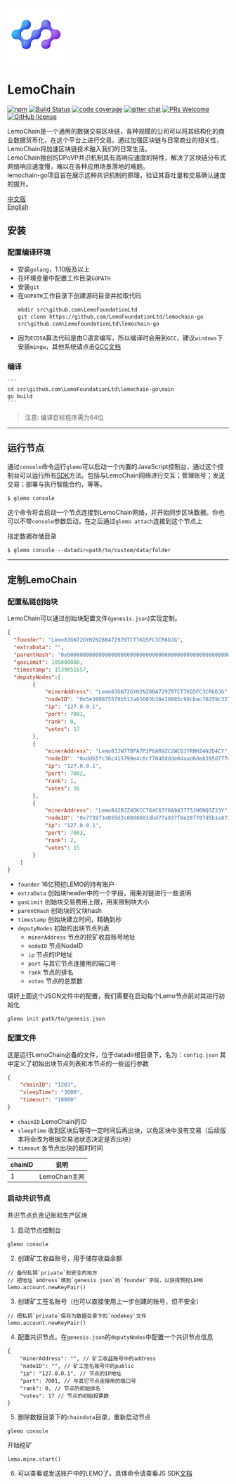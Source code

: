 ![Logo of the project](./logo.png)

# LemoChain
[![npm](https://img.shields.io/npm/v/lemochain-go.svg?style=flat-square)](https://www.npmjs.com/package/lemochain-go)
[![Build Status](https://img.shields.io/travis/lemochain-go/lemochain-go.svg?style=flat-square)](https://travis-ci.org/lemochain-go/lemochain-go)
[![code coverage](https://img.shields.io/coveralls/LemoFoundationLtd/lemochain-go.svg?style=flat-square)](https://coveralls.io/r/LemoFoundationLtd/lemochain-go)
[![gitter chat](https://img.shields.io/gitter/room/LemoFoundationLtd/lemochain-go.svg?style=flat-square)](https://gitter.im/LemoFoundationLtd/lemochain-go)
[![PRs Welcome](https://img.shields.io/badge/PRs-welcome-brightgreen.svg?style=flat-square)](http://makeapullrequest.com)
[![GitHub license](https://img.shields.io/badge/license-LGPL3.0-blue.svg?style=flat-square)](https://github.com/LemoFoundationLtd/lemochain-go/blob/master/LICENSE)

LemoChain是一个通用的数据交易区块链，各种规模的公司可以将其结构化的商业数据货币化，在这个平台上进行交易。通过加强区块链与日常商业的相关性，LemoChain将加速区块链技术融入我们的日常生活。  
LemoChain独创的DPoVP共识机制具有高响应速度的特性，解决了区块链分布式网络响应速度慢，难以在各种应用场景落地的难题。  
lemochain-go项目旨在展示这种共识机制的原理，验证其吞吐量和交易确认速度的提升。

[中文版](https://github.com/LemoFoundationLtd/lemochain-go/blob/master/README_zh.md)  
[English](https://github.com/LemoFoundationLtd/lemochain-go/blob/master/README.md)


## 安装

### 配置编译环境
- 安装`golang`，1.10版及以上
- 在环境变量中配置工作目录`GOPATH`
- 安装`git`
- 在`GOPATH`工作目录下创建源码目录并拉取代码
    ```
    mkdir src\github.com\LemoFoundationLtd
    git clone https://github.com/LemoFoundationLtd/lemochain-go src\github.com\LemoFoundationLtd\lemochain-go
    ```
- 因为`ECDSA`算法代码是由C语言编写，所以编译时会用到`GCC`，建议`windows`下安装`mingw`，其他系统请点击[GCC文档](https://gcc.gnu.org/install)

### 编译
    ```
    cd src\github.com\LemoFoundationLtd\lemochain-go\main
    go build
    ```
> 注意: 编译目标程序需为64位

---

## 运行节点
通过`console`命令运行`glemo`可以启动一个内置的JavaScript控制台，通过这个控制台可以运行所有[SDK](https://github.com/LemoFoundationLtd/lemo-client)方法。包括与LemoChain网络进行交互；管理账号；发送交易；部署与执行智能合约，等等。
```
$ glemo console
```
这个命令将会启动一个节点连接到LemoChain网络，并开始同步区块数据。你也可以不带`console`参数启动，在之后通过`glemo attach`连接到这个节点上

指定数据存储目录
```
$ glemo console --datadir=path/to/custom/data/folder
```

---

## 定制LemoChain

### 配置私链创始块
LemoChain可以通过创始块配置文件(`genesis.json`)实现定制。
```json
{
  "founder": "Lemo83GN72GYH2NZ8BA729Z9TCT7KQ5FC3CR6DJG",
  "extraData": "",
  "parentHash": "0x0000000000000000000000000000000000000000000000000000000000000000",
  "gasLimit": 105000000,
  "timestamp": 1539051657,
  "deputyNodes":[
		{
			"minerAddress": "Lemo83GN72GYH2NZ8BA729Z9TCT7KQ5FC3CR6DJG",
			"nodeID": "0x5e3600755f9b512a65603b38e30885c98cbac70259c3235c9b3f42ee563b480edea351ba0ff5748a638fe0aeff5d845bf37a3b437831871b48fd32f33cd9a3c0",
			"ip": "127.0.0.1",
			"port": 7001,
			"rank": 0,
			"votes": 17
		},
		{
			"minerAddress": "Lemo83JW7TBPA7P2P6AR9ZC2WCQJYRNHZ4NJD4CY",
			"nodeID": "0xddb5fc36c415799e4c0cf7046ddde04aad6de8395d777db4f46ebdf258e55ee1d698fdd6f81a950f00b78bb0ea562e4f7de38cb0adf475c5026bb885ce74afb0",
			"ip": "127.0.0.1",
			"port": 7002,
			"rank": 1,
			"votes": 16
		},
		{
			"minerAddress": "Lemo842BJZ4DKCC764C63Y6A943775JH6NQ3Z33Y",
			"nodeID": "0x7739f34055d3c0808683dbd77a937f8e28f707d5b1e873bbe61f6f2d0347692f36ef736f342fb5ce4710f7e337f062cc2110d134b63a9575f78cb167bfae2f43",
			"ip": "127.0.0.1",
			"port": 7003,
			"rank": 2,
			"votes": 15
		}
	]
}
```
- `founder`  16亿预挖LEMO的持有账户
- `extraData` 创始块header中的一个字段，用来对链进行一些说明
- `gasLimit` 创始块交易费用上限，用来限制块大小
- `parentHash` 创始块的父块hash
- `timestamp` 创始块建立时间，精确到秒
- `deputyNodes` 初始的出块节点列表
	- `minerAddress` 节点的挖矿收益账号地址
	- `nodeID` 节点NodeID
	- `ip` 节点的IP地址
	- `port` 与其它节点连接用的端口号
	- `rank` 节点的排名
	- `votes` 节点的总票数

填好上面这个JSON文件中的配置，我们需要在启动每个Lemo节点前对其进行初始化
```
glemo init path/to/genesis.json
```

### 配置文件
这是运行LemoChain必备的文件，位于datadir根目录下，名为：`config.json`
其中定义了初始出块节点列表和本节点的一些运行参数
```json
{
	"chainID": "1203",
	"sleepTime": "3000",
	"timeout": "10000"
}
```
- `chainID` LemoChain的ID
- `sleepTime` 收到区块后等待一定时间后再出块，以免区块中没有交易（后续版本将会改为根据交易池状态决定是否出块）
- `timeout` 各节点出块的超时时间

chainID | 说明
---|---
1 | LemoChain主网


### 启动共识节点
共识节点负责记账和生产区块
1. 启动节点控制台
```
glemo console
```
2. 创建矿工收益账号，用于储存收益余额
```
// 备份私钥`private`到安全的地方
// 把地址`address`填到`genesis.json`的`founder`字段，以获得预挖LEMO
lemo.account.newKeyPair()
```
3. 创建矿工签名账号（也可以直接使用上一步创建的账号，但不安全）
```
// 把私钥`private`保存为数据目录下的`nodekey`文件
lemo.account.newKeyPair()
```
4. 配置共识节点。在`genesis.json`的`deputyNodes`中配置一个共识节点信息
```
{
	"minerAddress": "", // 矿工收益账号中的address
	"nodeID": "", // 矿工签名账号中的public
	"ip": "127.0.0.1", // 节点的IP地址
	"port": 7001, // 与其它节点连接用的端口号
	"rank": 0, // 节点的初始排名
	"votes": 17 // 节点的初始投票数
}
```
5. 删除数据目录下的`chaindata`目录，重新启动节点
```
glemo console
```
开始挖矿
```
lemo.mine.start()
```
6. 可以查看或发送账户中的LEMO了。具体命令请查看JS SDK[文档](https://github.com/LemoFoundationLtd/lemo-client)

